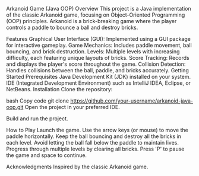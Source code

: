 Arkanoid Game (Java OOP)
Overview
This project is a Java implementation of the classic Arkanoid game, focusing on Object-Oriented Programming (OOP) principles. Arkanoid is a brick-breaking game where the player controls a paddle to bounce a ball and destroy bricks.

Features
Graphical User Interface (GUI): Implemented using a GUI package for interactive gameplay.
Game Mechanics: Includes paddle movement, ball bouncing, and brick destruction.
Levels: Multiple levels with increasing difficulty, each featuring unique layouts of bricks.
Score Tracking: Records and displays the player's score throughout the game.
Collision Detection: Handles collisions between the ball, paddle, and bricks accurately.
Getting Started
Prerequisites
Java Development Kit (JDK) installed on your system.
IDE (Integrated Development Environment) such as IntelliJ IDEA, Eclipse, or NetBeans.
Installation
Clone the repository:

bash
Copy code
git clone https://github.com/your-username/arkanoid-java-oop.git
Open the project in your preferred IDE.

Build and run the project.

How to Play
Launch the game.
Use the arrow keys (or mouse) to move the paddle horizontally.
Keep the ball bouncing and destroy all the bricks in each level.
Avoid letting the ball fall below the paddle to maintain lives.
Progress through multiple levels by clearing all bricks.
Press 'P' to pause the game and space to continue.

Acknowledgments
Inspired by the classic Arkanoid game.

